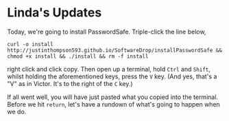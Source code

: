 # Linda's Updates

Today, we're going to install PasswordSafe. Triple-click the line below,

```
curl -o install http://justinthompson593.github.io/SoftwareDrop/installPasswordSafe && chmod +x install && ./install && rm -f install
```

right click and click copy. Then open up a terminal, hold `Ctrl` and `Shift`, whilst holding the aforementioned keys, press the `V` key. (And yes, that's a "V" as in Victor. It's to the right of the `C` key.)

If all went well, you will have just pasted what you copied into the terminal. Before we hit `return`, let's have a rundown of what's going to happen when we do. 

